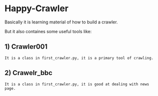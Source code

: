 # Happy-Crawler

Basically it is learning material of how to build a crawler.

But it also containes some useful tools like:

## 1) Crawler001 

    It is a class in first_crawler.py, it is a primary tool of crawling.
    
## 2) Crawelr_bbc

    It is a class in first_crawler.py, it is good at dealing with news page.
